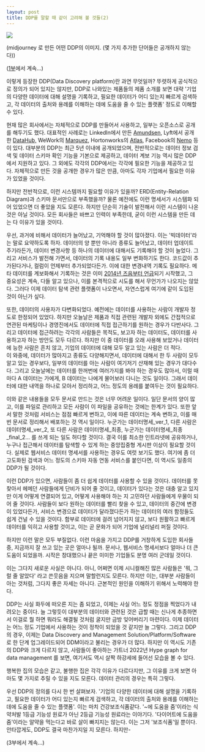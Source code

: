```yaml
---
layout: post
title: DDP를 말할 때 같이 고려해 볼 것들(2)
---
```


[![](https://cojette.files.wordpress.com/2022/09/image-2.png?w=1024)](https://cojette.files.wordpress.com/2022/09/image-2.png)

(midjourney 로 만든 어떤 DDP의 이미지. (몇 가지 추가한 단어들은 공개하지 않는다))

([1부](https://cojette.github.io/ddp1/)에서 계속...)

이렇게 등장한 DDP(Data Discovery platform)란 과연 무엇일까? 뚜렷하게 공식적으로 정의가 되어 있지는 않지만, DDP로 나와있는 제품들의 제품 소개를 보면 대략 '기업의 다양한 데이터에 대해 설명을 기록하고, 필요한 데이터가 어디 있는지 빠르게 검색하고, 각 데이터의 출처와 용례를 이해하는 데에 도움을 줄 수 있는 플랫폼' 정도로 이해할 수 있다.

현재 많은 회사에서는 자체적으로 DDP를 만들어서 사용하고, 일부는 오픈소스로 공개를 해두기도 했다. 대표적인 사례로는 LinkedIn에서 만든 [Amundsen](https://github.com/amundsen-io/amundsen), Lyft에서 공개한 [DataHub,](https://github.com/linkedin/datahub) WeWork의 [Marquez](https://github.com/MarquezProject/marquez), Hortonworks의 [Atlas](https://atlas.apache.org/), Facebook의 [Nemo](https://engineering.fb.com/2020/10/09/data-infrastructure/nemo/) 등이 있다. 대부분의 DDP는 최근 5년 이내에 공개되었으며, 전반적으로는 데이터 정보 검색 및 데이터 스키마 확인 기능을 기본으로 제공하고, 데이터 계보 기능 역시 많은 DDP에서 지원하고 있다. 그 외에도 각각의 DDP에서는 각각에 필요한 기능을 제공하고 있다. 자체적으로 만든 것을 공개한 경우가 많은 만큼, 아마도 각자 기업에서 필요한 이유가 있었을 것이다.

하지만 전반적으로, 이런 시스템까지 필요할 이유가 있을까? ERD(Entity-Relation Diagram)과 스키마 문서만으로 부족했을까? 물론 예전에도 이런 명세서가 시스템화 되어 있었으면 더 좋았을 지도 모른다. 하지만 단순히 기술이 발전해서 이런 시스템이 나온 것은 아닐 것이다. 모든 회사들은 바쁘고 인력이 부족한데, 굳이 이런 시스템을 만든 데는 다 이유가 있을 것이다.

우선, 과거에 비해서 데이터가 늘어났고, 기억해야 할 것이 많아졌다. 이는 '빅데이터'라는 말로 요약하도록 하자. 데이터의 양 뿐만 아니라 종류도 늘어났고, 데이터 업데이트 주기라든가, 데이터 변경사항 등 하나의 데이터에 대해서도 기록해야 할 것이 늘었다. 그리고 서비스가 발전해 가면서, 데이터의 기록 내용도 일부 변화하기도 한다. 코드값이 추가된다거나, 컬럼이 언제부터 추가되었다든가. 이에 대한 변경내역 기록도 필요하다. 메타 데이터를 계보화해서 기록하는 것은 이미 [2014년 즈음부터 언급](https://cojette.github.io/datalineage/)되기 시작했고, 그 중요성은 계속, 다들 알고 있으나, 이를 본격적으로 시도를 해서 무언가가 나오지는 않았다. 그러다 이제 데이터 탐색 관련 플랫폼이 나오면서, 자연스럽게 여기에 같이 도입된 것이 아닌가 싶다.

또한, 데이터의 사용자가 다변화되었다. 예전에는 데이터를 사용하는 사람이 개발자 정도로 한정되어 있었다. 하지만 오늘날은 제품과 직접 관련된 개발자 외에도 간접적으로 연관된 마케팅이나 경영진에서도 데이터에 직접 접근하기를 원하는 경우가 다반사다. 그리고 데이터에 접근하려는 각각의 사람들은 목적도, 보고자 하는 데이터도, 데이터를 사용하고자 하는 방안도 모두 다르다. 하지만 이 중 데이터를 오래 사용해 보았거나 데이터에 능한 사람은 흔치 않고, 기업의 데이터에 대해 모두 알고 있는 사람은 더 적다.\
이 와중에, 데이터가 많아지고 종류도 다양해지면서, 데이터에 대해서 한 두 사람이 모두 알고 있는 경우보다, 일부의 데이터를 아는 사람이 여기저기 산재해 있는 경우가 대다수다. 그리고 오늘날에는 데이터를 한꺼번에 여러가지를 봐야 하는 경우도 많아서, 이럴 때마다 A 데이터는 가에게, B 데이터는 나에게 물어보러 다니는 것도 일이다. 그래서 데이터에 대한 내역을 하나로 모아서 정리하고, 어느 정도의 용례를 붙여두는 것이 필요하다.

이와 같은 내용들을 모두 문서로 만드는 것은 너무 어려운 일이다. 일단 문서의 양이 많고, 이를 파일로 관리하고 모든 사람이 이 파일을 공유하는 것에는 한계가 있다. 또한 앞서 말한 것처럼 서비스는 점점 빠르게 변하고, 이에 따른 데이터는 계속 변하고, 이를 매번 문서로 정리해서 배포하는 것 역시 일이다. 누군가는 데이터명세_ver_1, 다른 사람은 데이터명세_ver_2, 또 다른 사람은 데이터명세_최종, 누군가는 데이터명세_최종_final_2... 를 쓰게 되는 일도 허다할 것이다. 결국 이를 최소한 인트라넷에 공유하거나, 누구나 접근해서 데이터를 탐색할 수 있게 하는 중앙집중형 게시판 이상이 필요할 것이다. 실제로 웹서비스 데이터 명세서를 사용하는 경우도 여럿 보기도 했다. 여기에 좀 더 고도화된 검색과 어느 정도의 스키마 자동 연동 서비스를 붙인다면, 이 역시도 일종의 DDP가 될 것이다.

이런 DDP가 있으면, 사람들이 좀 더 쉽게 데이터를 사용할 수 있을 것이다. 데이터를 못 찾아서 헤메던 사람들에게 단비가 되어 줄 것이고, 데이터가 있다는 것은 대충 알고 있지만 이게 어떻게 연결되어 있고, 어떻게 사용해야 하는 지 고민하던 사람들에게 우물이 되어 줄 것이다. 사람들이 보다 원하는 데이터를 빨리 찾을 수 있고, 데이터의 중간에 변경이 있었다든가, 서비스 변경으로 데이터가 달라졌다든가 하는 데이터의 여러 함정들도 쉽게 건널 수 있을 것이다. 함부로 데이터에 걸려 넘어지지 않고, 보다 원활하고 빠르게 데이터를 익히고 사용할 것이고, 이는 곧 문화가 되어 기업에 널리널리 퍼질 것이다.

하지만 이런 말은 모두 부질없다. 이런 마음을 가지고 DDP를 거창하게 도입한 회사들 중, 지금까지 잘 쓰고 있는 곳은 얼마나 될까. 문서나, 웹서비스 명세서보다 얼마나 더 큰 도움이 되었을까. 시작은 창대했으나 끝은 미미한 기업들도 분명 여러 군데일 것이다.

이는 그다지 새로운 사실은 아니다. 아니, 어쩌면 이제 시니컬해진 많은 사람들은 '뭐, 그럴 줄 알았다' 라고 쓴웃음을 지으며 말할런지도 모른다. 하지만 이는, 대부분 사람들이 아는 것처럼, 그다지 좋은 자세는 아니다. 근본적인 원인을 이해하기 위해서 노력해야 한다.

DDP는 사실 화두에 떠오른 지는 좀 되었고, 이제는 사실 어느 정도 정점을 찍었다가 내려오는 중이다. 늘 그렇듯이 대부분의 데이터와 관련된 것은 급할 때는 신나게 추종하면서 이걸로 뭘 하면 뭐라도 해결될 것처럼 굴지만 금방 잊어버리기 마련이다. 이제 데이터는 어느 정도 기업에서 사용하는 것이 정착이 되었을 것 같지만 늘 그렇다. 그리고 DDP의 경우, 이제는 Data Discovery and Management Solution/Platform/Software 로 한 단계 업그레이드되어 DDM이라고 불리는 경우가 더 많다. 하지만 이 역시도 기존의 DDP와 크게 다르지 않고, 사람들이 좋아하는 가트너 2022년 Hype graph for data management 를 보면, 여기서도 역시 살짝 하강세에 들어선 모습을 볼 수 있다.

행복한 집의 모습은 같고, 불행한 집은 각각 이유가 다르다지만, 그 이유를 크게 보면 아마도 몇 가지로 추릴 수 있을 지도 모른다. 데이터 관리의 경우는 특히 그렇다.

우선 DDP의 정의를 다시 한 번 살펴보자. '기업의 다양한 데이터에 대해 설명을 기록하고, 필요한 데이터가 어디 있는지 빠르게 검색하고, 각 데이터의 출처와 용례를 이해하는 데에 도움을 줄 수 있는 플랫폼'. 이는 마치 건강보조식품같다. '~에 도움을 줌'이라는 식약처발 1등급 기능성 원료가 아닌 2등급 기능성 원료라는 이야기다. '다이어트에 도움을 줌'이라는 알약을 먹는다고 바로 살이 빠지지는 않는다. 이는 그저 '보조식품'일 뿐이다. 안타깝게도, DDP도 결국 마찬가지일 지 모른다. 하지만-

(3부에서 계속...)
